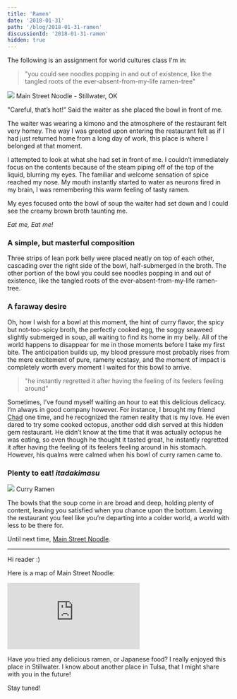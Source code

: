 ```yaml
---
title: 'Ramen'
date: '2018-01-31'
path: '/blog/2018-01-31-ramen'
discussionId: '2018-01-31-ramen'
hidden: true
---
```


The following is an assignment for world cultures class I'm in:

> "you could see noodles popping in and out of existence, like the tangled roots of the ever-absent-from-my-life ramen-tree"

![](https://i.stack.imgur.com/G8MCT.png) Main Street Noodle - Stillwater, OK

"Careful, that’s hot!” Said the waiter as she placed the bowl in front of me.

The waiter was wearing a kimono and the atmosphere of the restaurant felt very homey. The way I was greeted upon entering the restaurant felt as if I had just returned home from a long day of work, this place is where I belonged at that moment.

I attempted to look at what she had set in front of me. I couldn’t immediately focus on the contents because of the steam piping off of the top of the liquid, blurring my eyes. The familiar and welcome sensation of spice reached my nose. My mouth instantly started to water as neurons fired in my brain, I was remembering this warm feeling of tasty ramen.

My eyes focused onto the bowl of soup the waiter had set down and I could see the creamy brown broth taunting me.

_Eat me, Eat me!_

### **A simple, but masterful composition**

Three strips of lean pork belly were placed neatly on top of each other, cascading over the right side of the bowl, half-submerged in the broth. The other portion of the bowl you could see noodles popping in and out of existence, like the tangled roots of the ever-absent-from-my-life ramen-tree.

### **A faraway desire**

Oh, how I wish for a bowl at this moment, the hint of curry flavor, the spicy but not-too-spicy broth, the perfectly cooked egg, the soggy seaweed slightly submerged in soup, all waiting to find its home in my belly. All of the world happens to disappear for me in those moments before I take my first bite. The anticipation builds up, my blood pressure most probably rises from the mere excitement of pure, rameny ecstasy, and the moment of impact is completely worth every moment I waited for this bowl to arrive.

> "he instantly regretted it after having the feeling of its feelers feeling around"

Sometimes, I’ve found myself waiting an hour to eat this delicious delicacy. I’m always in good company however. For instance, I brought my friend [Chad](https://twitter.com/Eublar) one time, and he recognized the ramen reality that is my love. He even dared to try some cooked octopus, another odd dish served at this hidden gem restaurant. He didn’t know at the time that it was actually octopus he was eating, so even though he thought it tasted great, he instantly regretted it after having the feeling of its feelers feeling around in his stomach. However, his qualms were calmed when his bowl of curry ramen came to.

### **Plenty to eat! _itadakimasu_**

![](https://s3-media1.fl.yelpcdn.com/bphoto/qMaRW_s-JSGoVLsu9Wz90w/348s.jpg) Curry Ramen

The bowls that the soup come in are broad and deep, holding plenty of content, leaving you satisfied when you chance upon the bottom. Leaving the restaurant you feel like you’re departing into a colder world, a world with less to be there for.

Until next time, [Main Street Noodle](https://www.facebook.com/MainStreetNoodle/).

---

Hi reader :)

Here is a map of Main Street Noodle:

<div class="map-responsive">
<iframe src="https://www.google.com/maps/embed?pb=!1m18!1m12!1m3!1d3223.1256291800637!2d-97.06097668521053!3d36.11479698009543!2m3!1f0!2f0!3f0!3m2!1i1024!2i768!4f13.1!3m3!1m2!1s0x87b10a4f3322a709%3A0x97c2061f9dc16eae!2sMain+Street+Noodle!5e0!3m2!1sen!2sus!4v1526007303352" frameborder="0" style="border:0" allowfullscreen></iframe>
</div>

Have you tried any delicious ramen, or Japanese food? I really enjoyed this place in Stillwater. I know about another place in Tulsa, that I might share with you in the future!

Stay tuned!
